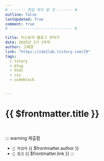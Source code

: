 ```yaml
---
# ------- 편집 하지 말 것 ------- #
outline: false
lastUpdated: True
comment: true
# ---------------------------- #

title: 티스토리 블로그 꾸미기
date: 2025년 2기 1주차
author: 고예경
link: "https://zak2lab.tistory.com/29"
tags:
  - tstory
  - blog
  - html
  - css
  - codeblock 
  

---
```


# {{ $frontmatter.title }}

<br>

<!-- 여기는 냅두기 -->
::: warning 제출함
 - `🥳 작성자` {{ $frontmatter.author }}
 - `🔗 링크` <a :href="$frontmatter.link" target="_blank" rel="noopener"> {{ $frontmatter.link }} </a>
::: 

<!-- 업데이트 사항 등 필요한 내용 아래부터 자유롭게 사용 -->
<!-- ::: info 업데이트 내역
- 2025-08-01 첫 게시  
- 2025-08-09: 이미지 추가  
- 2025-08-10: 오타 수정
::: -->

